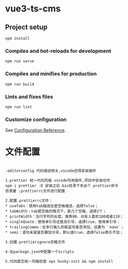 # vue3-ts-cms

## Project setup

```
npm install
```

### Compiles and hot-reloads for development

```
npm run serve
```

### Compiles and minifies for production

```
npm run build
```

### Lints and fixes files

```
npm run lint
```

### Customize configuration

See [Configuration Reference](https://cli.vuejs.org/config/).

# 文件配置

```

.editorconfig 代码缩进相关,vscode还得安装插件

1.prettier 统一代码风格 vscode可用插件,项目中安装也可
npm i prettier -D 安装之后.bin目录下多出个 prettier命令
目录建 .prettierrc文件进行配置

2.配置.prettierrc文件：
* useTabs：使用tab缩进还是空格缩进，选择false；
* tabWidth：tab是空格的情况下，是几个空格，选择2个；
* printWidth：当行字符的长度，推荐80，也有人喜欢100或者120；
* singleQuote：使用单引号还是双引号，选择true，使用单引号；
* trailingComma：在多行输入的尾逗号是否添加，设置为 `none`；
* semi：语句末尾是否要加分号，默认值true，选择false表示不加；

3.创建.prettierignore忽略文件

4.在package.json中配置一个scripts

5.代码提交统一风格检查 npx husky-init && npm install
```
